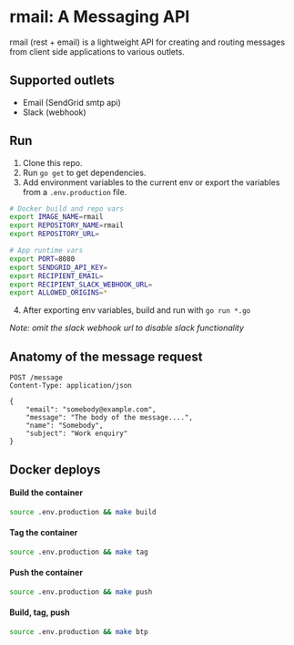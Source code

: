 # rmail: A Messaging API

rmail (rest + email) is a lightweight API for creating and routing messages from client side applications to various outlets.

## Supported outlets
- Email (SendGrid smtp api)
- Slack (webhook)

## Run
1. Clone this repo.
2. Run `go get` to get dependencies.
3. Add environment variables to the current env or export the variables from a `.env.production` file.
```bash
# Docker build and repo vars
export IMAGE_NAME=rmail
export REPOSITORY_NAME=rmail
export REPOSITORY_URL=

# App runtime vars
export PORT=8080
export SENDGRID_API_KEY=
export RECIPIENT_EMAIL=
export RECIPIENT_SLACK_WEBHOOK_URL=
export ALLOWED_ORIGINS=*
```
4. After exporting env variables, build and run with `go run *.go`

_Note: omit the slack webhook url to disable slack functionality_

## Anatomy of the message request
```http
POST /message
Content-Type: application/json

{
    "email": "somebody@example.com",
    "message": "The body of the message....",
    "name": "Somebody",
    "subject": "Work enquiry"
}
```

## Docker deploys

#### Build the container
```bash
source .env.production && make build
```

#### Tag the container
```bash
source .env.production && make tag

```

#### Push the container 
```bash
source .env.production && make push
```

#### Build, tag, push
```bash
source .env.production && make btp
```